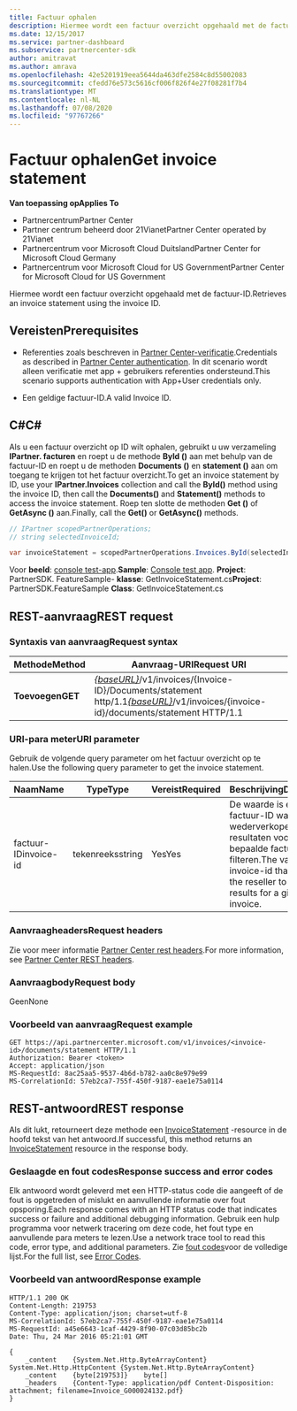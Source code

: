 ```yaml
---
title: Factuur ophalen
description: Hiermee wordt een factuur overzicht opgehaald met de factuur-ID.
ms.date: 12/15/2017
ms.service: partner-dashboard
ms.subservice: partnercenter-sdk
author: amitravat
ms.author: amrava
ms.openlocfilehash: 42e5201919eea5644da463dfe2584c8d55002083
ms.sourcegitcommit: cfedd76e573c5616cf006f826f4e27f08281f7b4
ms.translationtype: MT
ms.contentlocale: nl-NL
ms.lasthandoff: 07/08/2020
ms.locfileid: "97767266"
---
```

# <a name="get-invoice-statement"></a><span data-ttu-id="3e8a3-103">Factuur ophalen</span><span class="sxs-lookup"><span data-stu-id="3e8a3-103">Get invoice statement</span></span>

<span data-ttu-id="3e8a3-104">**Van toepassing op**</span><span class="sxs-lookup"><span data-stu-id="3e8a3-104">**Applies To**</span></span>

- <span data-ttu-id="3e8a3-105">Partnercentrum</span><span class="sxs-lookup"><span data-stu-id="3e8a3-105">Partner Center</span></span>
- <span data-ttu-id="3e8a3-106">Partner centrum beheerd door 21Vianet</span><span class="sxs-lookup"><span data-stu-id="3e8a3-106">Partner Center operated by 21Vianet</span></span>
- <span data-ttu-id="3e8a3-107">Partnercentrum voor Microsoft Cloud Duitsland</span><span class="sxs-lookup"><span data-stu-id="3e8a3-107">Partner Center for Microsoft Cloud Germany</span></span>
- <span data-ttu-id="3e8a3-108">Partnercentrum voor Microsoft Cloud for US Government</span><span class="sxs-lookup"><span data-stu-id="3e8a3-108">Partner Center for Microsoft Cloud for US Government</span></span>

<span data-ttu-id="3e8a3-109">Hiermee wordt een factuur overzicht opgehaald met de factuur-ID.</span><span class="sxs-lookup"><span data-stu-id="3e8a3-109">Retrieves an invoice statement using the invoice ID.</span></span>

## <a name="prerequisites"></a><span data-ttu-id="3e8a3-110">Vereisten</span><span class="sxs-lookup"><span data-stu-id="3e8a3-110">Prerequisites</span></span>

- <span data-ttu-id="3e8a3-111">Referenties zoals beschreven in [Partner Center-verificatie](partner-center-authentication.md).</span><span class="sxs-lookup"><span data-stu-id="3e8a3-111">Credentials as described in [Partner Center authentication](partner-center-authentication.md).</span></span> <span data-ttu-id="3e8a3-112">In dit scenario wordt alleen verificatie met app + gebruikers referenties ondersteund.</span><span class="sxs-lookup"><span data-stu-id="3e8a3-112">This scenario supports authentication with App+User credentials only.</span></span>

- <span data-ttu-id="3e8a3-113">Een geldige factuur-ID.</span><span class="sxs-lookup"><span data-stu-id="3e8a3-113">A valid Invoice ID.</span></span>

## <a name="c"></a><span data-ttu-id="3e8a3-114">C\#</span><span class="sxs-lookup"><span data-stu-id="3e8a3-114">C\#</span></span>

<span data-ttu-id="3e8a3-115">Als u een factuur overzicht op ID wilt ophalen, gebruikt u uw verzameling **IPartner. facturen** en roept u de methode **ById ()** aan met behulp van de factuur-ID en roept u de methoden **Documents ()** en **statement ()** aan om toegang te krijgen tot het factuur overzicht.</span><span class="sxs-lookup"><span data-stu-id="3e8a3-115">To get an invoice statement by ID, use your **IPartner.Invoices** collection and call the **ById()** method using the invoice ID, then call the **Documents()** and **Statement()** methods to access the invoice statement.</span></span> <span data-ttu-id="3e8a3-116">Roep ten slotte de methoden **Get ()** of **GetAsync ()** aan.</span><span class="sxs-lookup"><span data-stu-id="3e8a3-116">Finally, call the **Get()** or **GetAsync()** methods.</span></span>

``` csharp
// IPartner scopedPartnerOperations;
// string selectedInvoiceId;

var invoiceStatement = scopedPartnerOperations.Invoices.ById(selectedInvoiceId).Documents.Statement.Get();
```

<span data-ttu-id="3e8a3-117">Voor **beeld**: [console test-app](console-test-app.md).</span><span class="sxs-lookup"><span data-stu-id="3e8a3-117">**Sample**: [Console test app](console-test-app.md).</span></span> <span data-ttu-id="3e8a3-118">**Project**: PartnerSDK. FeatureSample- **klasse**: GetInvoiceStatement.cs</span><span class="sxs-lookup"><span data-stu-id="3e8a3-118">**Project**: PartnerSDK.FeatureSample **Class**: GetInvoiceStatement.cs</span></span>

## <a name="rest-request"></a><span data-ttu-id="3e8a3-119">REST-aanvraag</span><span class="sxs-lookup"><span data-stu-id="3e8a3-119">REST request</span></span>

### <a name="request-syntax"></a><span data-ttu-id="3e8a3-120">Syntaxis van aanvraag</span><span class="sxs-lookup"><span data-stu-id="3e8a3-120">Request syntax</span></span>

| <span data-ttu-id="3e8a3-121">Methode</span><span class="sxs-lookup"><span data-stu-id="3e8a3-121">Method</span></span>  | <span data-ttu-id="3e8a3-122">Aanvraag-URI</span><span class="sxs-lookup"><span data-stu-id="3e8a3-122">Request URI</span></span>                                                                                       |
|---------|---------------------------------------------------------------------------------------------------|
| <span data-ttu-id="3e8a3-123">**Toevoegen**</span><span class="sxs-lookup"><span data-stu-id="3e8a3-123">**GET**</span></span> | <span data-ttu-id="3e8a3-124">[*{baseURL}*](partner-center-rest-urls.md)/v1/invoices/{Invoice-ID}/Documents/statement http/1.1</span><span class="sxs-lookup"><span data-stu-id="3e8a3-124">[*{baseURL}*](partner-center-rest-urls.md)/v1/invoices/{invoice-id}/documents/statement HTTP/1.1</span></span>  |

### <a name="uri-parameter"></a><span data-ttu-id="3e8a3-125">URI-para meter</span><span class="sxs-lookup"><span data-stu-id="3e8a3-125">URI parameter</span></span>

<span data-ttu-id="3e8a3-126">Gebruik de volgende query parameter om het factuur overzicht op te halen.</span><span class="sxs-lookup"><span data-stu-id="3e8a3-126">Use the following query parameter to get the invoice statement.</span></span>

| <span data-ttu-id="3e8a3-127">Naam</span><span class="sxs-lookup"><span data-stu-id="3e8a3-127">Name</span></span>       | <span data-ttu-id="3e8a3-128">Type</span><span class="sxs-lookup"><span data-stu-id="3e8a3-128">Type</span></span>       | <span data-ttu-id="3e8a3-129">Vereist</span><span class="sxs-lookup"><span data-stu-id="3e8a3-129">Required</span></span> | <span data-ttu-id="3e8a3-130">Beschrijving</span><span class="sxs-lookup"><span data-stu-id="3e8a3-130">Description</span></span>                                                                                        |
|------------|------------|----------|----------------------------------------------------------------------------------------------------|
| <span data-ttu-id="3e8a3-131">factuur-ID</span><span class="sxs-lookup"><span data-stu-id="3e8a3-131">invoice-id</span></span> | <span data-ttu-id="3e8a3-132">tekenreeks</span><span class="sxs-lookup"><span data-stu-id="3e8a3-132">string</span></span>     | <span data-ttu-id="3e8a3-133">Yes</span><span class="sxs-lookup"><span data-stu-id="3e8a3-133">Yes</span></span>      | <span data-ttu-id="3e8a3-134">De waarde is een factuur-ID waarmee de wederverkoper de resultaten voor een bepaalde factuur kan filteren.</span><span class="sxs-lookup"><span data-stu-id="3e8a3-134">The value is an invoice-id that allows the reseller to filter the results for a given invoice.</span></span> |

### <a name="request-headers"></a><span data-ttu-id="3e8a3-135">Aanvraagheaders</span><span class="sxs-lookup"><span data-stu-id="3e8a3-135">Request headers</span></span>

<span data-ttu-id="3e8a3-136">Zie voor meer informatie [Partner Center rest headers](headers.md).</span><span class="sxs-lookup"><span data-stu-id="3e8a3-136">For more information, see [Partner Center REST headers](headers.md).</span></span>

### <a name="request-body"></a><span data-ttu-id="3e8a3-137">Aanvraagbody</span><span class="sxs-lookup"><span data-stu-id="3e8a3-137">Request body</span></span>

<span data-ttu-id="3e8a3-138">Geen</span><span class="sxs-lookup"><span data-stu-id="3e8a3-138">None</span></span>

### <a name="request-example"></a><span data-ttu-id="3e8a3-139">Voorbeeld van aanvraag</span><span class="sxs-lookup"><span data-stu-id="3e8a3-139">Request example</span></span>

```http
GET https://api.partnercenter.microsoft.com/v1/invoices/<invoice-id>/documents/statement HTTP/1.1
Authorization: Bearer <token>
Accept: application/json
MS-RequestId: 8ac25aa5-9537-4b6d-b782-aa0c8e979e99
MS-CorrelationId: 57eb2ca7-755f-450f-9187-eae1e75a0114
```

## <a name="rest-response"></a><span data-ttu-id="3e8a3-140">REST-antwoord</span><span class="sxs-lookup"><span data-stu-id="3e8a3-140">REST response</span></span>

<span data-ttu-id="3e8a3-141">Als dit lukt, retourneert deze methode een [InvoiceStatement](invoice-resources.md#invoicestatement) -resource in de hoofd tekst van het antwoord.</span><span class="sxs-lookup"><span data-stu-id="3e8a3-141">If successful, this method returns an [InvoiceStatement](invoice-resources.md#invoicestatement) resource in the response body.</span></span>

### <a name="response-success-and-error-codes"></a><span data-ttu-id="3e8a3-142">Geslaagde en fout codes</span><span class="sxs-lookup"><span data-stu-id="3e8a3-142">Response success and error codes</span></span>

<span data-ttu-id="3e8a3-143">Elk antwoord wordt geleverd met een HTTP-status code die aangeeft of de fout is opgetreden of mislukt en aanvullende informatie over fout opsporing.</span><span class="sxs-lookup"><span data-stu-id="3e8a3-143">Each response comes with an HTTP status code that indicates success or failure and additional debugging information.</span></span> <span data-ttu-id="3e8a3-144">Gebruik een hulp programma voor netwerk tracering om deze code, het fout type en aanvullende para meters te lezen.</span><span class="sxs-lookup"><span data-stu-id="3e8a3-144">Use a network trace tool to read this code, error type, and additional parameters.</span></span> <span data-ttu-id="3e8a3-145">Zie [fout codes](error-codes.md)voor de volledige lijst.</span><span class="sxs-lookup"><span data-stu-id="3e8a3-145">For the full list, see [Error Codes](error-codes.md).</span></span>

### <a name="response-example"></a><span data-ttu-id="3e8a3-146">Voorbeeld van antwoord</span><span class="sxs-lookup"><span data-stu-id="3e8a3-146">Response example</span></span>

```http
HTTP/1.1 200 OK
Content-Length: 219753
Content-Type: application/json; charset=utf-8
MS-CorrelationId: 57eb2ca7-755f-450f-9187-eae1e75a0114
MS-RequestId: a45e6643-1caf-4429-8f90-07c03d85bc2b
Date: Thu, 24 Mar 2016 05:21:01 GMT

{
    _content    {System.Net.Http.ByteArrayContent}    System.Net.Http.HttpContent {System.Net.Http.ByteArrayContent}
    _content    {byte[219753]}    byte[]
    _headers    {Content-Type: application/pdf Content-Disposition: attachment; filename=Invoice_G000024132.pdf}
}
```
